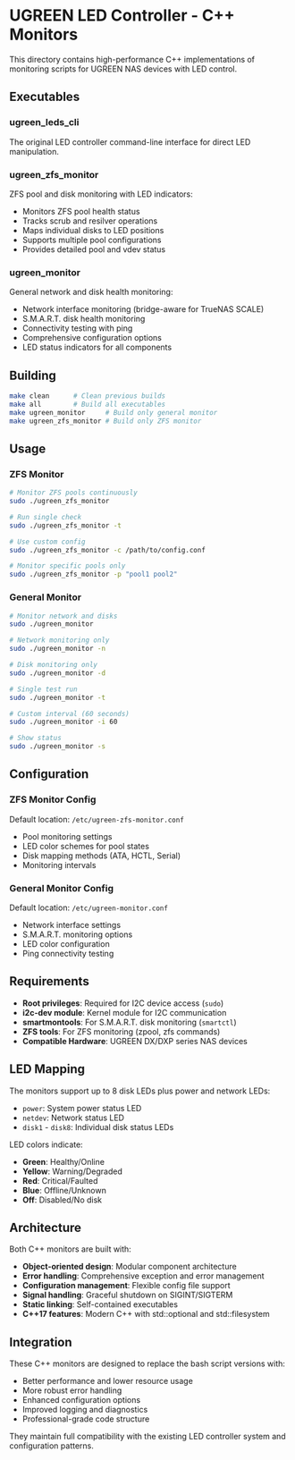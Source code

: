 # UGREEN LED Controller - C++ Monitors

This directory contains high-performance C++ implementations of monitoring scripts for UGREEN NAS devices with LED control.

## Executables

### ugreen_leds_cli
The original LED controller command-line interface for direct LED manipulation.

### ugreen_zfs_monitor  
ZFS pool and disk monitoring with LED indicators:
- Monitors ZFS pool health status
- Tracks scrub and resilver operations  
- Maps individual disks to LED positions
- Supports multiple pool configurations
- Provides detailed pool and vdev status

### ugreen_monitor
General network and disk health monitoring:
- Network interface monitoring (bridge-aware for TrueNAS SCALE)
- S.M.A.R.T. disk health monitoring
- Connectivity testing with ping
- Comprehensive configuration options
- LED status indicators for all components

## Building

```bash
make clean      # Clean previous builds
make all        # Build all executables
make ugreen_monitor     # Build only general monitor
make ugreen_zfs_monitor # Build only ZFS monitor
```

## Usage

### ZFS Monitor
```bash
# Monitor ZFS pools continuously
sudo ./ugreen_zfs_monitor

# Run single check
sudo ./ugreen_zfs_monitor -t

# Use custom config
sudo ./ugreen_zfs_monitor -c /path/to/config.conf

# Monitor specific pools only
sudo ./ugreen_zfs_monitor -p "pool1 pool2"
```

### General Monitor
```bash
# Monitor network and disks
sudo ./ugreen_monitor

# Network monitoring only
sudo ./ugreen_monitor -n

# Disk monitoring only  
sudo ./ugreen_monitor -d

# Single test run
sudo ./ugreen_monitor -t

# Custom interval (60 seconds)
sudo ./ugreen_monitor -i 60

# Show status
sudo ./ugreen_monitor -s
```

## Configuration

### ZFS Monitor Config
Default location: `/etc/ugreen-zfs-monitor.conf`
- Pool monitoring settings
- LED color schemes for pool states
- Disk mapping methods (ATA, HCTL, Serial)
- Monitoring intervals

### General Monitor Config  
Default location: `/etc/ugreen-monitor.conf`
- Network interface settings
- S.M.A.R.T. monitoring options
- LED color configuration
- Ping connectivity testing

## Requirements

- **Root privileges**: Required for I2C device access (`sudo`)
- **i2c-dev module**: Kernel module for I2C communication
- **smartmontools**: For S.M.A.R.T. disk monitoring (`smartctl`)
- **ZFS tools**: For ZFS monitoring (zpool, zfs commands)
- **Compatible Hardware**: UGREEN DX/DXP series NAS devices

## LED Mapping

The monitors support up to 8 disk LEDs plus power and network LEDs:
- `power`: System power status LED
- `netdev`: Network status LED  
- `disk1` - `disk8`: Individual disk status LEDs

LED colors indicate:
- **Green**: Healthy/Online
- **Yellow**: Warning/Degraded  
- **Red**: Critical/Faulted
- **Blue**: Offline/Unknown
- **Off**: Disabled/No disk

## Architecture

Both C++ monitors are built with:
- **Object-oriented design**: Modular component architecture
- **Error handling**: Comprehensive exception and error management
- **Configuration management**: Flexible config file support
- **Signal handling**: Graceful shutdown on SIGINT/SIGTERM
- **Static linking**: Self-contained executables
- **C++17 features**: Modern C++ with std::optional and std::filesystem

## Integration

These C++ monitors are designed to replace the bash script versions with:
- Better performance and lower resource usage
- More robust error handling
- Enhanced configuration options
- Improved logging and diagnostics
- Professional-grade code structure

They maintain full compatibility with the existing LED controller system and configuration patterns.